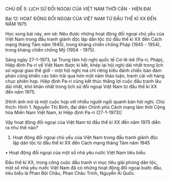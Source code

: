 CHỦ ĐỀ 5: LỊCH SỬ ĐỐI NGOẠI CỦA VIỆT NAM THỜI CẬN - HIỆN ĐẠI

Bài 12: HOẠT ĐỘNG ĐỐI NGOẠI CỦA VIỆT NAM TỪ ĐẦU THẾ KỈ XX ĐẾN NĂM 1975

Học xong bài này, em sẽ:
Nêu được những hoạt động đối ngoại chủ yếu của Việt Nam trong đấu tranh giành độc lập dân tộc (từ đầu thế kỉ XX đến Cách mạng tháng Tám năm 1945), trong kháng chiến chống Pháp (1945 - 1954), trong kháng chiến chống Mỹ (1954 - 1975).

Sáng ngày 27-1-1973, tại Trung tâm hội nghị quốc tế Cơ-lê-bê (Pa-ri, Pháp), Hiệp định Pa-ri về Việt Nam được kí kết, khép lại hội nghị dài nhất trong lịch sử ngoại giao thế giới - một hội nghị mà chỉ riêng kiểu đánh chiếc bàn đàm phán cũng khiến các bên trải qua hơn một năm thảo luận, tranh cãi với hàng chục phiên họp. Hiệp định Pa-ri cũng kết thúc thắng lợi cuộc đấu tranh lâu dài nhất, khó khăn nhất trong lịch sử đối ngoại Việt Nam từ đầu thế kỉ XX đến năm 1975.

[Hình ảnh mô tả một cuộc họp với nhiều người ngồi quanh bàn hội nghị. Chú thích: Hình 1. Nguyễn Thị Bình, đại diện Chính phủ Cách mạng lâm thời Cộng hòa Miền Nam Việt Nam, kí Hiệp định Pa-ri (27-1-1973)]

Vậy hoạt động đối ngoại của Việt Nam từ đầu thế kỉ XX đến năm 1975 diễn ra như thế nào?

1. Hoạt động đối ngoại chủ yếu của Việt Nam trong đấu tranh giành độc lập dân tộc từ đầu thế kỉ XX đến Cách mạng tháng Tám năm 1945

• Hoạt động đối ngoại của một số nhà yêu nước Việt Nam tiêu biểu

Đầu thế kỉ XX, trong công cuộc đấu tranh vì mục tiêu giải phóng dân tộc, một số nhà yêu nước Việt Nam đã có những hoạt động đối ngoại bước đầu, tiêu biểu là Phan Bội Châu, Phan Châu Trinh, Nguyễn Ái Quốc.